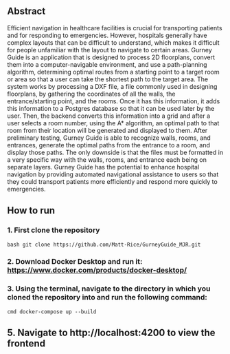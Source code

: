 ## Abstract
Efficient navigation in healthcare facilities is crucial for transporting patients and for responding to emergencies. However, hospitals generally have complex layouts that can be difficult to understand, which makes it difficult for people unfamiliar with the layout to navigate to certain areas. Gurney Guide is an application that is designed to process 2D floorplans, convert them into a computer-navigable environment, and use a path-planning algorithm, determining optimal routes from a starting point to a target room or area so that a user can take the shortest path to the target area. The system works by processing a DXF file, a file commonly used in designing floorplans, by gathering the coordinates of all the walls, the entrance/starting point, and the rooms. Once it has this information, it adds this information to a Postgres database so that it can be used later by the user. Then, the backend converts this information into a grid and after a user selects a room number, using the A* algorithm, an optimal path to that room from their location will be generated and displayed to them. After preliminary testing, Gurney Guide is able to recognize walls, rooms, and entrances, generate the optimal paths from the entrance to a room, and display those paths. The only downside is that the files must be formatted in a very specific way with the walls, rooms, and entrance each being on separate layers. Gurney Guide has the potential to enhance hospital navigation by providing automated navigational assistance to users so that they could transport patients more efficiently and respond more quickly to emergencies.

## How to run

### 1. First clone the repository 
```bash git clone https://github.com/Matt-Rice/GurneyGuide_MJR.git```

### 2. Download Docker Desktop and run it: https://www.docker.com/products/docker-desktop/
   
### 3. Using the terminal, navigate to the directory in which you cloned the repository into and run the following command:
   ```cmd docker-compose up --build```
   
## 5. Navigate to http://localhost:4200 to view the frontend
